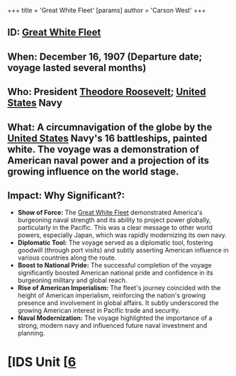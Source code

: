 +++
 title = 'Great White Fleet'
[params]
	author = 'Carson West'
+++
## ID: [Great White Fleet](./../great-white-fleet/)

## When: December 16, 1907 (Departure date; voyage lasted several months)

## Who:  President [Theodore Roosevelt](./../theodore-roosevelt/); [United States](./../united-states/) Navy

## What: A circumnavigation of the globe by the [United States](./../united-states/) Navy's 16 battleships, painted white.  The voyage was a demonstration of American naval power and a projection of its growing influence on the world stage.

## Impact: Why Significant?:
* **Show of Force:** The [Great White Fleet](./../great-white-fleet/) demonstrated America's burgeoning naval strength and its ability to project power globally, particularly in the Pacific. This was a clear message to other world powers, especially Japan, which was rapidly modernizing its own navy.
* **Diplomatic Tool:** The voyage served as a diplomatic tool, fostering goodwill (through port visits) and subtly asserting American influence in various countries along the route.
* **Boost to National Pride:** The successful completion of the voyage significantly boosted American national pride and confidence in its burgeoning military and global reach.
* **Rise of American Imperialism:** The fleet's journey coincided with the height of American imperialism, reinforcing the nation's growing presence and involvement in global affairs.  It subtly underscored the growing American interest in Pacific trade and security.
* **Naval Modernization:** The voyage highlighted the importance of a strong, modern navy and influenced future naval investment and planning.

# [IDS Unit [[6](./../ids-unit-[[6/)